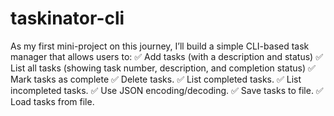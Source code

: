 # taskinator-cli
As my first mini-project on this journey, I’ll build a simple CLI-based task manager that allows users to: 
✅ Add tasks (with a description and status) 
✅ List all tasks (showing task number, description, and completion status) 
✅ Mark tasks as complete 
✅ Delete tasks.
✅ List completed tasks.
✅ List incompleted tasks.
✅ Use JSON encoding/decoding.
✅ Save tasks to file.
✅ Load tasks from file.
